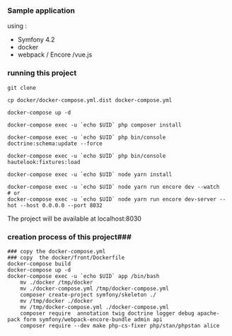### Sample application ###
using :
- Symfony 4.2
- docker
- webpack / Encore /vue.js


### running this project ###

```
git clone

cp docker/docker-compose.yml.dist docker-compose.yml

docker-compose up -d

docker-compose exec -u `echo $UID` php composer install

docker-compose exec -u `echo $UID` php bin/console doctrine:schema:update --force

docker-compose exec -u `echo $UID` php bin/console hautelook:fixtures:load

docker-compose exec -u `echo $UID` node yarn install

docker-compose exec -u `echo $UID` node yarn run encore dev --watch
# or
docker-compose exec -u `echo $UID` node yarn run encore dev-server --hot --host 0.0.0.0 --port 8032

```

The project will be available at localhost:8030

### creation process of this project###

```
### copy the docker-compose.yml 
### copy  the docker/front/Dockerfile
docker-compose build
docker-compose up -d
docker-compose exec -u `echo $UID` app /bin/bash
    mv ./docker /tmp/docker
    mv ./docker-compose.yml /tmp/docker-compose.yml
    composer create-project symfony/skeleton ./
    mv /tmp/docker ./docker 
    mv /tmp/docker-compose.yml ./docker-compose.yml 
    composer require  annotation twig doctrine logger debug apache-pack form symfony/webpack-encore-bundle admin api 
    composer require --dev make php-cs-fixer php/stan/phpstan alice
```
